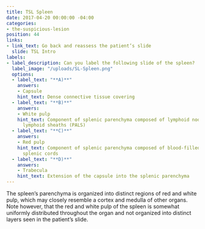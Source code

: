 ```yaml
---
title: TSL Spleen
date: 2017-04-20 00:00:00 -04:00
categories:
- the-suspicious-lesion
position: 44
links:
- link_text: Go back and reassess the patient’s slide
  slide: TSL Intro
labels:
- label_description: Can you label the following slide of the spleen?
  label_image: "/uploads/SL-Spleen.png"
  options:
  - label_text: "**A)**"
    answers:
    - Capsule
    hint_text: Dense connective tissue covering
  - label_text: "**B)**"
    answers:
    - White pulp
    hint_text: Component of splenic parenchyma composed of lymphoid nodules and periarteriolar
      lymphoid sheaths (PALS)
  - label_text: "**C)**"
    answers:
    - Red pulp
    hint_text: Component of splenic parenchyma composed of blood-filled sinuses and
      splenic cords
  - label_text: "**D)**"
    answers:
    - Trabecula
    hint_text: Extension of the capsule into the splenic parenchyma
---
```


The spleen’s parenchyma is organized into distinct regions of red and white pulp, which may closely resemble a cortex and medulla of other organs. Note however, that the red and white pulp of the spleen is somewhat uniformly distributed throughout the organ and not organized into distinct layers seen in the patient’s slide.
